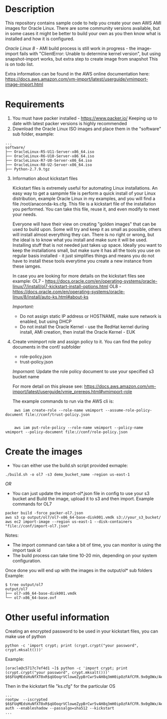# Description

This repository contains sample code to help you create your own AWS AMI images for Oracle Linux.
There are some community versions available, but in some cases it might be better to build your 
own as you then know what is installed and how it is configured. 

*Oracle Linux 8* - AMI build process is still work in progress - the image-import fails with 
"ClientError: Unable to determine kernel version", but using snapshot-import works, but extra step to create image from snapshot 
This is on todo list.


Extra information can be found in the AWS online documentation here: https://docs.aws.amazon.com/vm-import/latest/userguide/vmimport-image-import.html


# Requirements

1.  You must have packer installed - https://www.packer.io/
    Keeping up to date with latest packer versions is highly recommended
2.  Download the Oracle Linux ISO images and place them in the "software" sub folder, example:

```
...
software/
├── OracleLinux-R5-U11-Server-x86_64.iso
├── OracleLinux-R6-U10-Server-x86_64.iso
├── OracleLinux-R7-U8-Server-x86_64.iso
├── OracleLinux-R8-U2-Server-x86_64.iso
├── Python-2.7.9.tgz
```

3.  Information about kickstart files

    Kickstart files is extremely useful for automating Linux installations.  An easy way to get a sampmle file is perform a quick install of
    your Linux distribution, example Oracle Linux in my examples, and you will find a file /root/anaconda-ks.cfg.  This file is a kickstart file
    of the installation you performed.  You can take this file, reuse it, and even modify to meet your needs.

    Everyone will have their view on creating "golden images" that can be used to build upon.  Some will try and keep it as small as possible, 
    others will install almost everything they can.  There is no right or wrong, but the ideal is to know what you install and make sure it will  be used.  Installing stuff that is not needed just takes up space.  Ideally you want to keep the installations small, but make sure it has all the 
    tools you use on regular basis installed - it just simplifies things and means you do not have to install these tools everytime you create a new 
    instance from these iamges.  

    In case you are looking for more details on the kickstart files see example: 
    OL7 - https://docs.oracle.com/en/operating-systems/oracle-linux/7/install/ol7-kickstart-install-options.html
    OL8 - https://docs.oracle.com/en/operating-systems/oracle-linux/8/install/auto-ks.html#about-ks


    *Important:*
    *  Do not assign static IP address or HOSTNAME, make sure network is enabled, but using DHCP
    *  Do not install the Oracle Kernel - use the RedHat kernel duriing install, AMI creation, then install the Oracle Kernel - EUK

4.  Create vmimport role and assign policy to it.  You can find the policy documents in the conf/ subfolder
    * role-policy.json
    * trust-policy.json

    *Impornant:* Update the role policy document to use your specified s3 bucket name

    For more detail on this please see: https://docs.aws.amazon.com/vm-import/latest/userguide/vmie_prereqs.html#vmimport-role

    The example commands to run via the AWS cli is:

```
    aws iam create-role --role-name vmimport --assume-role-policy-document file://conf/trust-policy.json


    aws iam put-role-policy --role-name vmimport --policy-name vmimport --policy-document file://conf/role-policy.json
```


# Create the images

*  You can either use the build.sh script provided exmaple:

```
./build.sh -o ol7 -s3 demo_bucket_name -region us-east-1
```

*OR*

*  You can just update the import-ol*.json file in config to use your s3 bucket and Build the image, upload it to s3 and then import.  Example commands for OL7

```
packer build -force packer-ol7.json 
aws s3 cp output/ol7/ol7-x86_64-base-disk001.vmdk s3://your_s3_bucket/ 
aws ec2 import-image --region us-east-1 --disk-containers "file://conf/import-ol7.json"
```

Notes:
*  The import command can take a bit of time, you can monitor is using the import task id
*  The build process can take time 10-20 min, depending on your system configuration.

Once done you will end up with the images in the output/ol* sub folders
Example:

```
$ tree output/ol7
output/ol7
├── ol7-x86_64-base-disk001.vmdk
└── ol7-x86_64-base.ovf
```



# Other useful information

Creating an encrypted password to be used in your kickstart files, you can make use of python

```
python -c 'import crypt; print (crypt.crypt("your password", crypt.mksalt()))'
```

Example:

```
[oracle@c5717c7ef4d1 ~]$ python -c 'import crypt; print (crypt.crypt("your password", crypt.mksalt()))'
$6$FUqMEdsHuNfXT0xR$qUOoqrVCloweZypBrCwr5vAH8q3mH0ipOzFAfCFR.9x0gOWx/AeYDYXYUh1JkghGBfy0z9rbVu/AgAaEbdliS1
```

Then in the kickstart file "ks.cfg" for the particular OS

```
...
rootpw  --iscrypted $6$FUqMEdsHuNfXT0xR$qUOoqrVCloweZypBrCwr5vAH8q3mH0ipOzFAfCFR.9x0gOWx/AeYDYXYUh1JkghGBfy0z9rbVu/AgAaEbdliS1
auth --enableshadow --passalgo=sha512 --kickstart
...
```